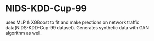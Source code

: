 # NIDS-KDD-Cup-99
uses MLP & XGBoost to fit and make prections on network traffic data(NIDS-KDD-Cup-99 dataset). Generates synthetic data with GAN algorithm as well.
